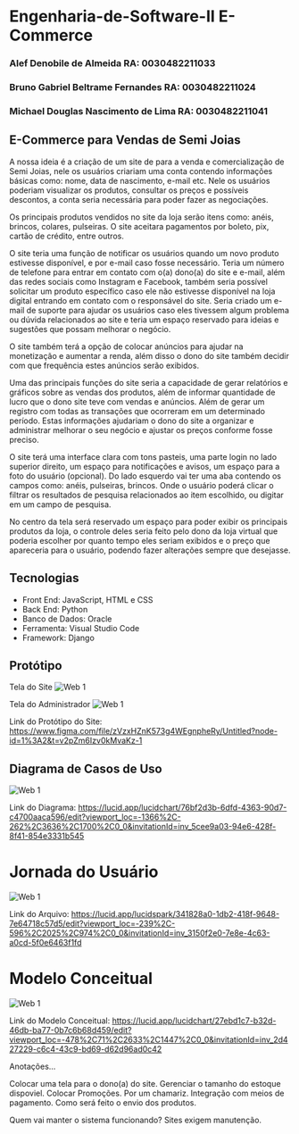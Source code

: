 # Engenharia-de-Software-II E-Commerce

### Alef Denobile de Almeida																																																													RA: 0030482211033
### Bruno Gabriel Beltrame Fernandes                                                                  																								RA: 0030482211024
### Michael Douglas Nascimento de Lima                                                                																								RA: 0030482211041

## E-Commerce para Vendas de Semi Joias

A nossa ideia é a criação de um site de para a venda e comercialização de Semi Joias, nele os usuários criariam uma conta contendo informações básicas como: nome, data de nascimento, e-mail etc. Nele os usuários poderiam visualizar os produtos, consultar os preços e possíveis descontos, a conta seria necessária para poder fazer as negociações.

Os principais produtos vendidos no site da loja serão itens como: anéis, brincos, colares, pulseiras. O site aceitara pagamentos por boleto, pix, cartão de crédito, entre outros.

O site teria uma função de notificar os usuários quando um novo produto estivesse disponível, e por e-mail caso fosse necessário. 
Teria um número de telefone para entrar em contato com o(a) dono(a) do site e e-mail, além das redes sociais como Instagram e Facebook, também seria possível solicitar um produto específico caso ele não estivesse disponível na loja digital entrando em contato com o responsável do site.
Seria criado um e-mail de suporte para ajudar os usuários caso eles tivessem algum problema ou dúvida relacionados ao site e teria um espaço reservado para ideias e sugestões que possam melhorar o negócio.

O site também terá a opção de colocar anúncios para ajudar na monetização e aumentar a renda, além disso o dono do site também decidir com que frequência estes anúncios serão exibidos.

Uma das principais funções do site seria a capacidade de gerar relatórios e gráficos sobre as vendas dos produtos, além de informar quantidade de lucro que o dono site teve com vendas e anúncios. Além de gerar um registro com todas as transações que ocorreram em um determinado período. Estas informações ajudariam o dono do site a organizar e administrar melhorar o seu negócio e ajustar os preços conforme fosse preciso.

O site terá uma interface clara com tons pasteis, uma parte login no lado superior direito, um espaço para notificações e avisos, um espaço para a foto do usuário (opcional). Do lado esquerdo vai ter uma aba contendo os campos como: anéis, pulseiras, brincos. Onde o usuário poderá clicar o filtrar os resultados de pesquisa relacionados ao item escolhido, ou digitar em um campo de pesquisa.

No centro da tela será reservado um espaço para poder exibir os principais produtos da loja, o controle deles seria feito pelo dono da loja virtual que poderia escolher por quanto tempo eles seriam exibidos e o preço que apareceria para o usuário, podendo fazer alterações sempre que desejasse.

## Tecnologias

- Front End: JavaScript, HTML e CSS
- Back End: Python
- Banco de Dados: Oracle
- Ferramenta: Visual Studio Code
- Framework: Django

## Protótipo

Tela do Site
![Web 1](https://github.com/MichaelDouglasLima/Engenharia-de-Software-II-E-Commerce/blob/main/Prot%C3%B3tipo/Tela%20do%20Site.png)

Tela do Administrador
![Web 1](https://github.com/MichaelDouglasLima/Engenharia-de-Software-II-E-Commerce/blob/main/Prot%C3%B3tipo/Imagem%20Prot%C3%B3tipo%20ADM.png)


Link do Protótipo do Site: https://www.figma.com/file/zVzxHZnK573g4WEgnpheRy/Untitled?node-id=1%3A2&t=v2pZm6Izv0kMvaKz-1

## Diagrama de Casos de Uso
![Web 1](https://github.com/MichaelDouglasLima/Engenharia-de-Software-II-E-Commerce/blob/main/Prot%C3%B3tipo/Diagrama%20de%20Casos%20de%20Uso%20Beltrame%201.2.png)

Link do Diagrama: https://lucid.app/lucidchart/76bf2d3b-6dfd-4363-90d7-c4700aaca596/edit?viewport_loc=-1366%2C-262%2C3636%2C1700%2C0_0&invitationId=inv_5cee9a03-94e6-428f-8f41-854e3331b545

# Jornada do Usuário

![Web 1](https://github.com/MichaelDouglasLima/Engenharia-de-Software-II-E-Commerce/blob/main/Jornada%20do%20Usuario/Jornada%20do%20Usu%C3%A1rio%20Site%20Semi%20Joias.png)

Link do Arquivo: https://lucid.app/lucidspark/341828a0-1db2-418f-9648-7e64718c57d5/edit?viewport_loc=-239%2C-596%2C2025%2C974%2C0_0&invitationId=inv_3150f2e0-7e8e-4c63-a0cd-5f0e6463f1fd

# Modelo Conceitual

![Web 1](https://github.com/MichaelDouglasLima/Engenharia-de-Software-II-E-Commerce/blob/main/Modelo%20Conceitual/Modelo%20Conceitual%202.0.png)

Link do Modelo Conceitual: https://lucid.app/lucidchart/27ebd1c7-b32d-46db-ba77-0b7c6b68d459/edit?viewport_loc=-478%2C71%2C2633%2C1447%2C0_0&invitationId=inv_2d427229-c6c4-43c9-bd69-d62d96ad0c42

Anotações...

Colocar uma tela para o dono(a) do site.
Gerenciar o tamanho do estoque dispoviel.
Colocar Promoções.
Por um chamariz.
Integração com meios de pagamento.
Como será feito o envio dos produtos.

Quem vai manter o sistema funcionando? Sites exigem manutenção.
